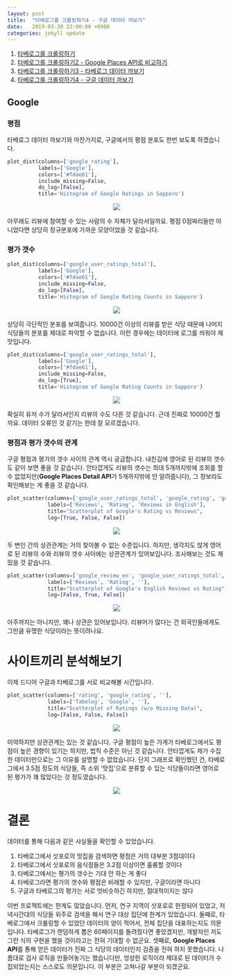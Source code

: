 ```yaml
---
layout: post
title:  "타베로그를 크롤링하기4 - 구글 데이터 까보기"
date:   2019-03-30 22:00:00 +0900
categories: jekyll update
---
```


1. [타베로그를 크롤링하기](https://helloworldpark.github.io/jekyll/update/2019/03/28/Crawler-4-Tabelog.html)
2. [타베로그를 크롤링하기2 - Google Places API로 비교하기](https://helloworldpark.github.io/jekyll/update/2019/03/30/Crawler-4-Tabelog2.html)
3. [타베로그를 크롤링하기3 - 타베로그 데이터 까보기](https://helloworldpark.github.io/jekyll/update/2019/03/30/Crawler-4-Tabelog3.html)
4. [타베로그를 크롤링하기4 - 구글 데이터 까보기](https://helloworldpark.github.io/jekyll/update/2019/03/30/Crawler-4-Tabelog4.html)

## Google

### 평점

타베로그 데이터 까보기와 마찬가지로, 구글에서의 평점 분포도 한번 보도록 하겠습니다.
```python
plot_dist(columns=['google_rating'],
          labels=['Google'],
          colors=['#fdae61'],
          include_missing=False,
          do_log=[False],
          title='Histogram of Google Ratings in Sapporo')
```
<p align="center">
<img src="/images/2019-03-30-Histogram of Google Ratings in Sapporo.png"><br>
</p>
아무래도 리뷰에 참여할 수 있는 사람의 수 자체가 달라서일까요. 평점 0점짜리들만 아니었다면 상당히 정규분포에 가까운 모양이었을 것 같습니다.

### 평가 갯수

```python
plot_dist(columns=['google_user_ratings_total'],
          labels=['Google'],
          colors=['#fdae61'],
          include_missing=False,
          do_log=[False],
          title='Histogram of Google Rating Counts in Sapporo')
```

<p align="center">
<img src="/images/2019-03-30-Histogram of Google Rating Counts in Sapporo.png"><br>
</p>

상당히 극단적인 분포를 보여줍니다. 10000건 이상의 리뷰를 받은 식당 때문에 나머지 식당들의 분포를 제대로 파악할 수 없습니다. 이런 경우에는 데이터에 로그를 씌워야 제맛입니다.

```python
plot_dist(columns=['google_user_ratings_total'],
          labels=['Google'],
          colors=['#fdae61'],
          include_missing=False,
          do_log=[True],
          title='Histogram of Google Rating Counts in Sapporo')
```

<p align="center">
<img src="/images/2019-03-30-Log-Histogram of Google Rating Counts in Sapporo.png"><br>
</p>
확실히 유저 수가 달라서인지 리뷰의 수도 다른 것 같습니다. 근데 진짜로 10000건 뭘까요. 데이터 오류인 것 같기는 한데 잘 모르겠습니다.

### 평점과 평가 갯수의 관계

구글 평점과 평가의 갯수 사이의 관계 역시 궁금합니다. 내친김에 영어로 된 리뷰의 갯수도 같이 보면 좋을 것 같습니다. 안타깝게도 리뷰의 갯수는 최대 5개까지밖에 조회를 할 수 없었지만(**Google Places Detail API**가 5개까지밖에 안 알려줍니다), 그 정보라도 확인해보는 게 좋을 것 같습니다.

```python
plot_scatter(columns=['google_user_ratings_total', 'google_rating', 'google_review_en'],
             labels=['Reviews', 'Rating', 'Reviews in English'],
             title="Scatterplot of Google's Rating vs Reviews",
             log=[True, False, False])
```

<p align="center">
<img src="/images/2019-03-30-Scatterplot of Google's Rating vs Reviews.png"><br>
</p>
두 변인 간의 상관관계는 거의 찾아볼 수 없는 수준입니다. 하지만, 생각지도 않게 영어로 된 리뷰의 수와 리뷰의 갯수 사이에는 상관관계가 있어보입니다. 조사해보는 것도 재밌을 것 같습니다.

```python
plot_scatter(columns=['google_review_en', 'google_user_ratings_total', ''],
             labels=['Reviews', 'Rating', ''],
             title="Scatterplot of Google's English Reviews vs Rating",
             log=[False, True, False])
```

<p align="center">
<img src="/images/2019-03-30-Scatterplot of Google's English Reviews vs Rating Count.png"><br>
</p>

아주까지는 아니지만, 꽤나 상관은 있어보입니다. 리뷰어가 많다는 건 외국인들에게도 그만큼 유명한 식당이라는 뜻이려나요.

# 사이트끼리 분석해보기

이제 드디어 구글과 타베로그를 서로 비교해볼 시간입니다.

```python
plot_scatter(columns=['rating', 'google_rating', ''],
             labels=['Tabelog', 'Google', ''],
             title="Scatterplot of Ratings (w/o Missing Data)",
             log=[False, False, False])
```
<p align="center">
<img src="/images/2019-03-30-Scatterplot of Ratings.png"><br>
</p>

미약하지만 상관관계는 있는 것 같습니다. 구글 평점이 높은 가게가 타베로그에서도 평점이 높은 경향이 있기는 하지만, 법칙 수준은 아닌 것 같습니다. 안타깝게도 제가 수집한 데이터만으로는 그 이유를 설명할 수 없었습니다. 단지 그래프로 확인했던 건, 타베로그에서 3.5점 정도의 식당들, 즉 소위 '맛집'으로 분류할 수 있는 식당들이라면 영어로 된 평가가 꽤 많았다는 것 정도였습니다.

<p align="center">
<img src="/images/2019-03-30-Scatterplot of Rating.png"><br>
</p>

# 결론
데이터를 통해 다음과 같은 사실들을 확인할 수 있었습니다.
 1. 타베로그에서 삿포로의 맛집을 검색하면 평점은 거의 대부분 3점대이다
 2. 타베로그에서 삿포로의 음식점들은 3.2점 이상이면 훌륭할 것이다
 3. 타베로그에서는 평가의 갯수는 기대 안 하는 게 좋다
 4. 타베로그라면 평가의 갯수와 평점은 비례할 수 있지만, 구글이라면 아니다
 5. 구글과 타베로그의 평가는 서로 엇비슷하긴 하지만, 절대적이지는 않다

이번 프로젝트에는 한계도 많았습니다. 먼저, 연구 지역이 삿포로로 한정되어 있었고, 저녁시간대의 식당들 위주로 검색을 해서 연구 대상 집단에 한계가 있었습니다. 둘째로, 타베로그에서 크롤링할 수 있었던 데이터의 양이 적어서, 전체 집단을 대표하는지도 의문입니다. 타베로그가 랜덤하게 뽑은 60페이지를 돌려줬다면 좋았겠지만, 개발자인 저도 그런 식의 구현을 했을 것이라고는 전혀 기대할 수 없군요. 셋째로, **Google Places API**를 통해 얻은 데이터가 진짜 그 식당의 데이터인지 검증을 전혀 하지 못했습니다. 나름대로 검사 로직을 만들어놓기는 했습니다만, 엉성한 로직이라 제대로 된 데이터가 수집되었는지는 스스로도 의문입니다. 이 부분은 고쳐나갈 부분이 되겠군요.